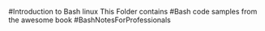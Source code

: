 #Introduction to Bash linux
This Folder contains #Bash code samples from the awesome book 
#BashNotesForProfessionals

